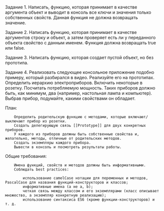 Задание 1.
Написать, функцию, которая принимает в качестве аргумента объект и выводит в консоль все ключи и значения только собственных свойств. Данная функция не должна возвращать значение.

Задание 2.
Написать функцию, которая принимает в качестве аргументов строку и объект, а затем проверяет есть ли у переданного объекта свойство с данным именем. Функция должна возвращать true или false.

Задание 3.
Написать функцию, которая создает пустой объект, но без прототипа.



Задание 4.
Реализовать следующее консольное приложение подобно примеру, который разбирался в видео. Реализуйте его на прототипах.
Определить иерархию электроприборов. Включить некоторые в розетку. Посчитать потребляемую мощность.
Таких приборов должно быть, как минимум, два (например, настольная лампа и компьютер). Выбрав прибор, подумайте, какими свойствами он обладает.

План:

        Определить родительскую функцию с методами, которые включают/выключают прибор из розетки.
        Создать делегирующую связь [[Prototype]] для двух конкретных приборов.
        У каждого из приборов должны быть собственные свойства и, желательно, методы, отличные от родительских методов.
        Создать экземпляры каждого прибора.
        Вывести в консоль и посмотреть результаты работы.

Общие требования:

        Имена функций, свойств и методов должны быть информативными.
        Соблюдать best practices:

            использование camelCase нотации для переменных и методов, PascalCase для названия функций-конструкторов и классов;
            информативные имена (а не a, b);
            четкая связь между классом и его экземплярами (класс описывает множество, а экземпляр конкретную реализацию);
            использование синтаксиса ES6 (кроме функции-конструкторов) и т. д.
